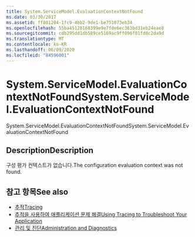 ```yaml
---
title: System.ServiceModel.EvaluationContextNotFound
ms.date: 03/30/2017
ms.assetid: ff801204-1fc9-4bb2-9de1-be751073eb34
ms.openlocfilehash: 55ba45128168399e9e7fde6ec363bd31eb24eae8
ms.sourcegitcommit: cdb295dd1db589ce5169ac9ff096f01fd0c2da9d
ms.translationtype: MT
ms.contentlocale: ko-KR
ms.lasthandoff: 06/09/2020
ms.locfileid: "84596001"
---
```

# <a name="systemservicemodelevaluationcontextnotfound"></a><span data-ttu-id="8d831-102">System.ServiceModel.EvaluationContextNotFound</span><span class="sxs-lookup"><span data-stu-id="8d831-102">System.ServiceModel.EvaluationContextNotFound</span></span>
<span data-ttu-id="8d831-103">System.ServiceModel.EvaluationContextNotFound</span><span class="sxs-lookup"><span data-stu-id="8d831-103">System.ServiceModel.EvaluationContextNotFound</span></span>  
  
## <a name="description"></a><span data-ttu-id="8d831-104">Description</span><span class="sxs-lookup"><span data-stu-id="8d831-104">Description</span></span>  
 <span data-ttu-id="8d831-105">구성 평가 컨텍스트가 없습니다.</span><span class="sxs-lookup"><span data-stu-id="8d831-105">The configuration evaluation context was not found.</span></span>  
  
## <a name="see-also"></a><span data-ttu-id="8d831-106">참고 항목</span><span class="sxs-lookup"><span data-stu-id="8d831-106">See also</span></span>

- [<span data-ttu-id="8d831-107">추적</span><span class="sxs-lookup"><span data-stu-id="8d831-107">Tracing</span></span>](index.md)
- [<span data-ttu-id="8d831-108">추적을 사용하여 애플리케이션 문제 해결</span><span class="sxs-lookup"><span data-stu-id="8d831-108">Using Tracing to Troubleshoot Your Application</span></span>](using-tracing-to-troubleshoot-your-application.md)
- [<span data-ttu-id="8d831-109">관리 및 진단</span><span class="sxs-lookup"><span data-stu-id="8d831-109">Administration and Diagnostics</span></span>](../index.md)
